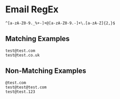 # Email RegEx

```
^[a-zA-Z0-9._%+-]+@[a-zA-Z0-9.-]+\.[a-zA-Z]{2,}$
```

## Matching Examples

```
test@test.com
test@test.co.uk
```

## Non-Matching Examples

```
@test.com
test@test@test.com
test@test.123
```